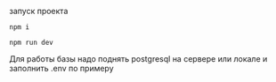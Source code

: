 запуск проекта

`npm i`

`npm run dev`

Для работы базы надо поднять postgresql на сервере или локале и заполнить .env по примеру